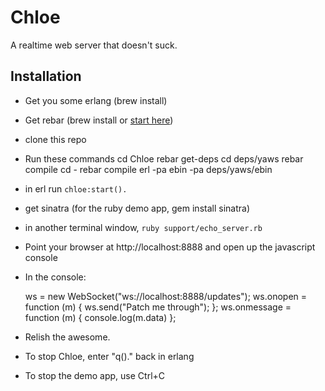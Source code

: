 Chloe
=====

A realtime web server that doesn't suck.

Installation
------------

- Get you some erlang (brew install)
- Get rebar (brew install or [start here](https://github.com/basho/rebar/wiki/Getting-started))
- clone this repo
- Run these commands
    cd Chloe
    rebar get-deps
    cd deps/yaws
    rebar compile
    cd -
    rebar compile
    erl -pa ebin -pa deps/yaws/ebin
- in erl run `chloe:start().`
- get sinatra (for the ruby demo app, gem install sinatra)
- in another terminal window, `ruby support/echo_server.rb`
- Point your browser at http://localhost:8888 and open up the javascript console
- In the console:

    ws = new WebSocket("ws://localhost:8888/updates");
    ws.onopen = function (m) { ws.send("Patch me through"); };
    ws.onmessage = function (m) { console.log(m.data) };

- Relish the awesome.
- To stop Chloe, enter "q()." back in erlang
- To stop the demo app, use Ctrl+C
